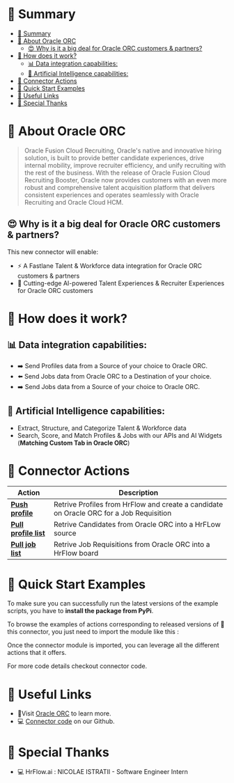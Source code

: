 # 📖 Summary

- [📖 Summary](#📖-summary)
- [💼 About Oracle ORC](#💼-about-oracle-orc)
  - [😍 Why is it a big deal for Oracle ORC customers & partners?](#😍-why-is-it-a-big-deal-for-oracle-orc-customers--partners)
- [🔧 How does it work?](#🔧-how-does-it-work)
  - [📊 Data integration capabilities:](#📊-data-integration-capabilities)
  - [🧠 Artificial Intelligence capabilities:](#🧠-artificial-intelligence-capabilities)
- [🔌 Connector Actions](#🔌-connector-actions)
- [💍 Quick Start Examples](#💍-quick-start-examples)
- [🔗 Useful Links](#🔗-useful-links)
- [👏 Special Thanks](#👏-special-thanks)

# 💼 About Oracle ORC

> Oracle Fusion Cloud Recruiting, Oracle's native and innovative hiring solution, is built to provide better candidate experiences, drive internal mobility, improve recruiter efficiency, and unify recruiting with the rest of the business. With the release of Oracle Fusion Cloud Recruiting Booster, Oracle now provides customers with an even more robust and comprehensive talent acquisition platform that delivers consistent experiences and operates seamlessly with Oracle Recruiting and Oracle Cloud HCM.

## 😍 Why is it a big deal for Oracle ORC customers & partners?

This new connector will enable:

- ⚡ A Fastlane Talent & Workforce data integration for Oracle ORC customers & partners
- 🤖 Cutting-edge AI-powered Talent Experiences & Recruiter Experiences for Oracle ORC customers

# 🔧 How does it work?

## 📊 Data integration capabilities:

- ➡️ Send Profiles data from a Source of your choice to Oracle ORC.
- ⬅️ Send Jobs data from Oracle ORC to a Destination of your choice.
- ➡️ Send Jobs data from a Source of your choice to Oracle ORC.

## 🧠 Artificial Intelligence capabilities:

- Extract, Structure, and Categorize Talent & Workforce data
- Search, Score, and Match Profiles & Jobs with our APIs and AI Widgets (**Matching Custom Tab in Oracle ORC**)

# 🔌 Connector Actions

<p align="center">

| Action                                             | Description                                                                             |
| -------------------------------------------------- | --------------------------------------------------------------------------------------- |
| [**Push profile**](docs/push_profile.md)           | Retrive Profiles from HrFlow and create a candidate on Oracle ORC for a Job Requisition |
| [**Pull profile list**](docs/pull_profile_list.md) | Retrive Candidates from Oracle ORC into a HrFLow source                                 |
| [**Pull job list**](docs/pull_job_list.md)         | Retrive Job Requisitions from Oracle ORC into a HrFlow board                            |

</p>

# 💍 Quick Start Examples

To make sure you can successfully run the latest versions of the example scripts, you have to **install the package from PyPi**.

To browse the examples of actions corresponding to released versions of 🤗 this connector, you just need to import the module like this :

Once the connector module is imported, you can leverage all the different actions that it offers.

For more code details checkout connector code.

# 🔗 Useful Links

- 📄Visit [Oracle ORC](https://www.oracleorc.com/) to learn more.
- 💻 [Connector code](https://github.com/Riminder/hrflow-connectors/tree/master/src/hrflow_connectors/connectors/oracleorc) on our Github.

# 👏 Special Thanks

- 💻 HrFlow.ai : NICOLAE ISTRATII - Software Engineer Intern
